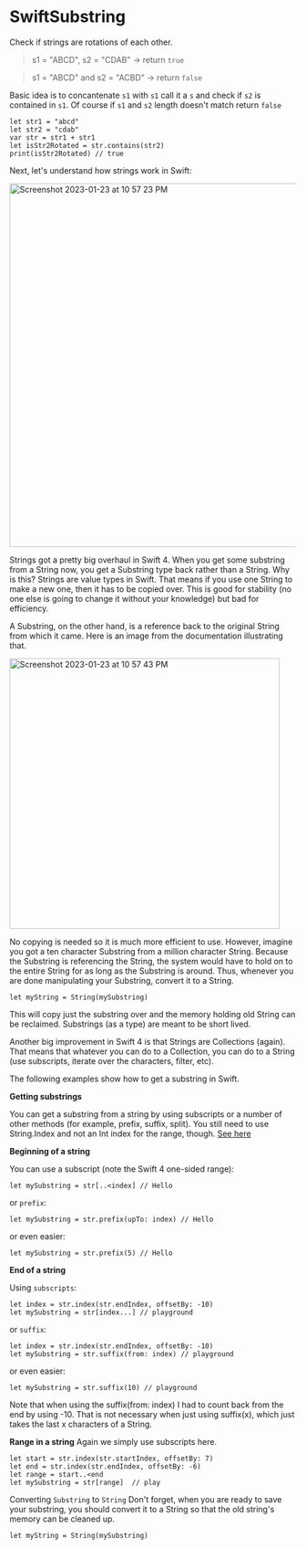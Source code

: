 # SwiftSubstring

Check if strings are rotations of each other. 

> s1 = "ABCD", s2 = "CDAB" -> return `true`

> s1 = "ABCD" and s2 = "ACBD" -> return `false`

Basic idea is to concantenate `s1` with `s1` call it a `s` and check if `s2` is contained in `s1`. Of course if `s1` and `s2` length doesn't match return `false`  

```
let str1 = "abcd"
let str2 = "cdab"
var str = str1 + str1
let isStr2Rotated = str.contains(str2)
print(isStr2Rotated) // true
```

Next, let's understand how strings work in Swift:


<img width="637" alt="Screenshot 2023-01-23 at 10 57 23 PM" src="https://user-images.githubusercontent.com/1192700/214230266-e8df109e-878f-4b5e-afde-7933ed86c959.png">


Strings got a pretty big overhaul in Swift 4. When you get some substring from a String now, you get a Substring type back rather than a String. Why is this? Strings are value types in Swift. That means if you use one String to make a new one, then it has to be copied over. This is good for stability (no one else is going to change it without your knowledge) but bad for efficiency.

A Substring, on the other hand, is a reference back to the original String from which it came. Here is an image from the documentation illustrating that.

<img width="474" alt="Screenshot 2023-01-23 at 10 57 43 PM" src="https://user-images.githubusercontent.com/1192700/214230303-3bac434c-bf67-4300-82e5-a1f67275000e.png">

No copying is needed so it is much more efficient to use. However, imagine you got a ten character Substring from a million character String. Because the Substring is referencing the String, the system would have to hold on to the entire String for as long as the Substring is around. Thus, whenever you are done manipulating your Substring, convert it to a String.

```
let myString = String(mySubstring)
```
This will copy just the substring over and the memory holding old String can be reclaimed. Substrings (as a type) are meant to be short lived.

Another big improvement in Swift 4 is that Strings are Collections (again). That means that whatever you can do to a Collection, you can do to a String (use subscripts, iterate over the characters, filter, etc).

The following examples show how to get a substring in Swift.

**Getting substrings**

You can get a substring from a string by using subscripts or a number of other methods (for example, prefix, suffix, split). You still need to use String.Index and not an Int index for the range, though. [See here](https://stackoverflow.com/questions/39677330/how-does-string-substring-work-in-swift)

**Beginning of a string**

You can use a subscript (note the Swift 4 one-sided range):

```let index = str.index(str.startIndex, offsetBy: 5)
let mySubstring = str[..<index] // Hello
```

or `prefix`:
```let index = str.index(str.startIndex, offsetBy: 5)
let mySubstring = str.prefix(upTo: index) // Hello
```
or even easier:

```let mySubstring = str.prefix(5) // Hello ```

**End of a string**

Using `subscripts`:
```
let index = str.index(str.endIndex, offsetBy: -10)
let mySubstring = str[index...] // playground
```

or `suffix`:
```
let index = str.index(str.endIndex, offsetBy: -10)
let mySubstring = str.suffix(from: index) // playground
```

or even easier:
```
let mySubstring = str.suffix(10) // playground
```
Note that when using the suffix(from: index) I had to count back from the end by using -10. That is not necessary when just using suffix(x), which just takes the last x characters of a String.

**Range in a string**
Again we simply use subscripts here.

```
let start = str.index(str.startIndex, offsetBy: 7)
let end = str.index(str.endIndex, offsetBy: -6)
let range = start..<end
let mySubstring = str[range]  // play
```

Converting `Substring` to `String`
Don't forget, when you are ready to save your substring, you should convert it to a String so that the old string's memory can be cleaned up.

```
let myString = String(mySubstring)
```
